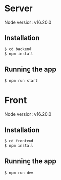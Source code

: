 # Server

Node version: v16.20.0

## Installation

```bash
$ cd backend
$ npm install
```

## Running the app

```bash
$ npm run start
```

# Front

Node version: v16.20.0

## Installation

```bash
$ cd frontend
$ npm install
```

## Running the app

```bash
$ npm run dev
```
